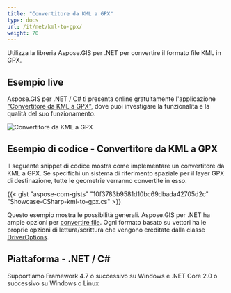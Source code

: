 ```yaml
---
title: "Convertitore da KML a GPX"
type: docs
url: /it/net/kml-to-gpx/
weight: 70
---
```


Utilizza la libreria Aspose.GIS per .NET per convertire il formato file KML in GPX.

## **Esempio live**

Aspose.GIS per .NET / C# ti presenta online gratuitamente l'applicazione ["Convertitore da KML a GPX"](https://products.aspose.app/gis/conversion/kml-to-gpx), dove puoi investigare la funzionalità e la qualità del suo funzionamento.

![Convertitore da KML a GPX](conversion.png)

## **Esempio di codice - Convertitore da KML a GPX**

Il seguente snippet di codice mostra come implementare un convertitore da KML a GPX. Se specifichi un sistema di riferimento spaziale per il layer GPX di destinazione, tutte le geometrie verranno convertite in esso. 

{{< gist "aspose-com-gists" "10f3783b9581d10bc69dbada42705d2c" "Showcase-CSharp-kml-to-gpx.cs" >}}

Questo esempio mostra le possibilità generali. Aspose.GIS per .NET ha ampie opzioni per [convertire file](https://docs.aspose.com/gis/net/vector-layers/). Ogni formato basato su vettori ha le proprie opzioni di lettura/scrittura che vengono ereditate dalla classe [DriverOptions](https://reference.aspose.com/gis/net/aspose.gis/driveroptions).

## **Piattaforma - .NET / C#**

Supportiamo Framework 4.7 o successivo su Windows e .NET Core 2.0 o successivo su Windows o Linux
